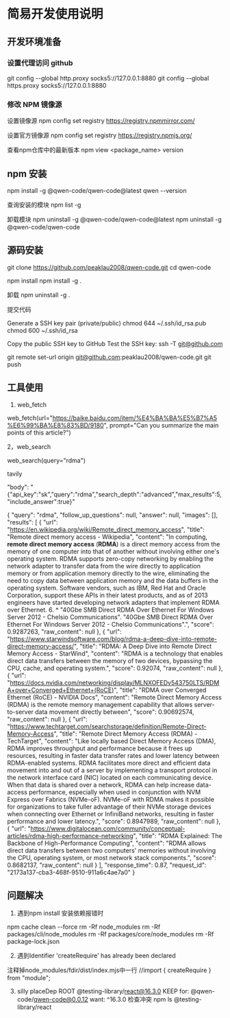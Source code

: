 # 简易开发使用说明


## 开发环境准备

### 设置代理访问 github

git config --global http.proxy socks5://127.0.0.1:8880
git config --global https.proxy socks5://127.0.0.1:8880



### 修改 NPM 镜像源

设置镜像源
npm config set registry https://registry.npmmirror.com/

设置官方镜像源
npm config set registry https://registry.npmjs.org/

查看npm仓库中的最新版本
npm view <package_name> version 

## npm 安装
npm install -g @qwen-code/qwen-code@latest
qwen --version

查询安装的模块
npm list -g

卸载模块
npm uninstall -g @qwen-code/qwen-code@latest
npm uninstall -g @qwen-code/qwen-code


## 源码安装

git clone https://github.com/peaklau2008/qwen-code.git
cd qwen-code

npm install
npm install -g .

卸载
npm uninstall -g .

提交代码

Generate a SSH key pair (private/public)
chmod 644 ~/.ssh/id_rsa.pub
chmod 600 ~/.ssh/id_rsa

Copy the public SSH key to GitHub
Test the SSH key:
ssh -T git@github.com

git remote set-url origin git@github.com:peaklau2008/qwen-code.git
git push

## 工具使用

1. web_fetch

 web_fetch(url="https://baike.baidu.com/item/%E4%BA%BA%E5%B7%A5%E6%99%BA%E8%83%BD/9180", prompt="Can you summarize the main points of this article?")

2，web_search

web_search(query="rdma")

tavily

"body": "{\"api_key\":\"sk\",\"query\":\"rdma\",\"search_depth\":\"advanced\",\"max_results\":5,\"include_answer\":true}"

{
  "query": "rdma",
  "follow_up_questions": null,
  "answer": null,
  "images": [],
  "results": [
    {
      "url": "https://en.wikipedia.org/wiki/Remote_direct_memory_access",
      "title": "Remote direct memory access - Wikipedia",
      "content": "In computing, **remote direct memory access** (**RDMA**) is a direct memory access from the memory of one computer into that of another without involving either one's operating system. RDMA supports zero-copy networking by enabling the network adapter to transfer data from the wire directly to application memory or from application memory directly to the wire, eliminating the need to copy data between application memory and the data buffers in the operating system. Software vendors, such as IBM, Red Hat and Oracle Corporation, support these APIs in their latest products, and as of 2013 engineers have started developing network adapters that implement RDMA over Ethernet. 6. **^** \"40Gbe SMB Direct RDMA Over Ethernet For Windows Server 2012 - Chelsio Communications\". \"40Gbe SMB Direct RDMA Over Ethernet For Windows Server 2012 - Chelsio Communications\".",
      "score": 0.9287263,
      "raw_content": null
    },
    {
      "url": "https://www.starwindsoftware.com/blog/rdma-a-deep-dive-into-remote-direct-memory-access/",
      "title": "RDMA: A Deep Dive into Remote Direct Memory Access - StarWind",
      "content": "RDMA is a technology that enables direct data transfers between the memory of two devices, bypassing the CPU, cache, and operating system.",
      "score": 0.92074,
      "raw_content": null
    },
    {
      "url": "https://docs.nvidia.com/networking/display/MLNXOFEDv543750LTS/RDMA+over+Converged+Ethernet+(RoCE)",
      "title": "RDMA over Converged Ethernet (RoCE) - NVIDIA Docs",
      "content": "Remote Direct Memory Access (RDMA) is the remote memory management capability that allows server-to-server data movement directly between",
      "score": 0.90692574,
      "raw_content": null
    },
    {
      "url": "https://www.techtarget.com/searchstorage/definition/Remote-Direct-Memory-Access",
      "title": "Remote Direct Memory Access (RDMA) - TechTarget",
      "content": "Like locally based Direct Memory Access (DMA), RDMA improves throughput and performance because it frees up resources, resulting in faster data transfer rates and lower latency between RDMA-enabled systems. RDMA facilitates more direct and efficient data movement into and out of a server by implementing a transport protocol in the network interface card (NIC) located on each communicating device. When that data is shared over a network, RDMA can help increase data-access performance, especially when used in conjunction with NVM Express over Fabrics (NVMe-oF). NVMe-oF with RDMA makes it possible for organizations to take fuller advantage of their NVMe storage devices when connecting over Ethernet or InfiniBand networks, resulting in faster performance and lower latency.",
      "score": 0.8947989,
      "raw_content": null
    },
    {
      "url": "https://www.digitalocean.com/community/conceptual-articles/rdma-high-performance-networking",
      "title": "RDMA Explained: The Backbone of High-Performance Computing",
      "content": "RDMA allows direct data transfers between two computers' memories without involving the CPU, operating system, or most network stack components.",
      "score": 0.8682137,
      "raw_content": null
    }
  ],
  "response_time": 0.87,
  "request_id": "2173a137-cba3-468f-9510-911a6c4ae7a0"
}




## 问题解决

1. 遇到npm install 安装依赖报错时

npm cache clean --force
rm -Rf node_modules
rm -Rf packages/cli/node_modules
rm -Rf packages/core/node_modules
rm -Rf package-lock.json

2. 遇到Identifier 'createRequire' has already been declared

注释掉node_modules/fdir/dist/index.mjs中一行
//import { createRequire } from "module";

3. silly placeDep ROOT @testing-library/react@16.3.0 KEEP for: @qwen-code/qwen-code@0.0.12 want: ^16.3.0
检查冲突
npm ls @testing-library/react


